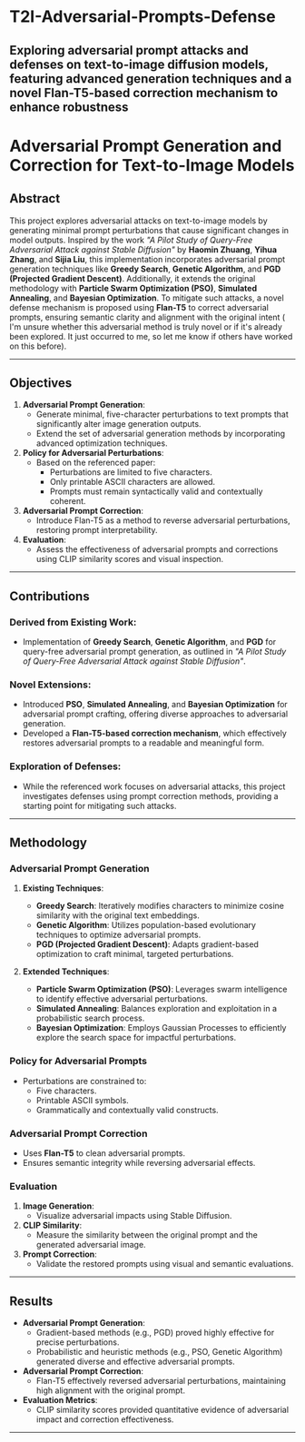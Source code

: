 # T2I-Adversarial-Prompts-Defense
Exploring adversarial prompt attacks and defenses on text-to-image diffusion models, featuring advanced generation techniques and a novel Flan-T5-based correction mechanism to enhance robustness
---

# **Adversarial Prompt Generation and Correction for Text-to-Image Models**

## **Abstract**
This project explores adversarial attacks on text-to-image models by generating minimal prompt perturbations that cause significant changes in model outputs. Inspired by the work *"A Pilot Study of Query-Free Adversarial Attack against Stable Diffusion"* by **Haomin Zhuang**, **Yihua Zhang**, and **Sijia Liu**, this implementation incorporates adversarial prompt generation techniques like **Greedy Search**, **Genetic Algorithm**, and **PGD (Projected Gradient Descent)**. Additionally, it extends the original methodology with **Particle Swarm Optimization (PSO)**, **Simulated Annealing**, and **Bayesian Optimization**. To mitigate such attacks, a novel defense mechanism is proposed using **Flan-T5** to correct adversarial prompts, ensuring semantic clarity and alignment with the original intent ( I'm unsure whether this adversarial method is truly novel or if it's already been explored. It just occurred to me, so let me know if others have worked on this before).

---

## **Objectives**
1. **Adversarial Prompt Generation**:
   - Generate minimal, five-character perturbations to text prompts that significantly alter image generation outputs.
   - Extend the set of adversarial generation methods by incorporating advanced optimization techniques.
2. **Policy for Adversarial Perturbations**:
   - Based on the referenced paper:
     - Perturbations are limited to five characters.
     - Only printable ASCII characters are allowed.
     - Prompts must remain syntactically valid and contextually coherent.
3. **Adversarial Prompt Correction**:
   - Introduce Flan-T5 as a method to reverse adversarial perturbations, restoring prompt interpretability.
4. **Evaluation**:
   - Assess the effectiveness of adversarial prompts and corrections using CLIP similarity scores and visual inspection.

---

## **Contributions**
### **Derived from Existing Work**:
- Implementation of **Greedy Search**, **Genetic Algorithm**, and **PGD** for query-free adversarial prompt generation, as outlined in *"A Pilot Study of Query-Free Adversarial Attack against Stable Diffusion"*.

### **Novel Extensions**:
- Introduced **PSO**, **Simulated Annealing**, and **Bayesian Optimization** for adversarial prompt crafting, offering diverse approaches to adversarial generation.
- Developed a **Flan-T5-based correction mechanism**, which effectively restores adversarial prompts to a readable and meaningful form.

### **Exploration of Defenses**:
- While the referenced work focuses on adversarial attacks, this project investigates defenses using prompt correction methods, providing a starting point for mitigating such attacks.

---

## **Methodology**
### **Adversarial Prompt Generation**
1. **Existing Techniques**:
   - **Greedy Search**: Iteratively modifies characters to minimize cosine similarity with the original text embeddings.
   - **Genetic Algorithm**: Utilizes population-based evolutionary techniques to optimize adversarial prompts.
   - **PGD (Projected Gradient Descent)**: Adapts gradient-based optimization to craft minimal, targeted perturbations.

2. **Extended Techniques**:
   - **Particle Swarm Optimization (PSO)**: Leverages swarm intelligence to identify effective adversarial perturbations.
   - **Simulated Annealing**: Balances exploration and exploitation in a probabilistic search process.
   - **Bayesian Optimization**: Employs Gaussian Processes to efficiently explore the search space for impactful perturbations.

### **Policy for Adversarial Prompts**
- Perturbations are constrained to:
  - Five characters.
  - Printable ASCII symbols.
  - Grammatically and contextually valid constructs.

### **Adversarial Prompt Correction**
- Uses **Flan-T5** to clean adversarial prompts.
- Ensures semantic integrity while reversing adversarial effects.

### **Evaluation**
1. **Image Generation**:
   - Visualize adversarial impacts using Stable Diffusion.
2. **CLIP Similarity**:
   - Measure the similarity between the original prompt and the generated adversarial image.
3. **Prompt Correction**:
   - Validate the restored prompts using visual and semantic evaluations.

---

## **Results**
- **Adversarial Prompt Generation**:
   - Gradient-based methods (e.g., PGD) proved highly effective for precise perturbations.
   - Probabilistic and heuristic methods (e.g., PSO, Genetic Algorithm) generated diverse and effective adversarial prompts.
- **Adversarial Prompt Correction**:
   - Flan-T5 effectively reversed adversarial perturbations, maintaining high alignment with the original prompt.
- **Evaluation Metrics**:
   - CLIP similarity scores provided quantitative evidence of adversarial impact and correction effectiveness.

---


